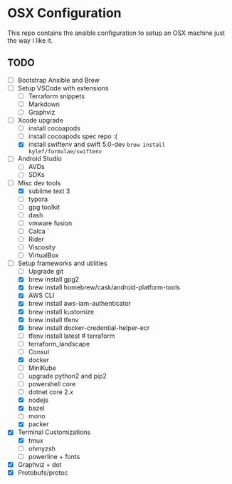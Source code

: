 # OSX Configuration

This repo contains the ansible configuration to setup an OSX machine just the way I like it.

## TODO

- [ ] Bootstrap Ansible and Brew
- [ ] Setup VSCode with extensions
  - [ ] Terraform snippets
  - [ ] Markdown
  - [ ] Graphviz
- [ ] Xcode upgrade
  - [ ] install cocoapods
  - [ ] install cocoapods spec repo :(
  - [x] install swiftenv and swift 5.0-dev `brew install kylef/formulae/swiftenv`
- [ ] Android Studio
  - [ ] AVDs
  - [ ] SDKs
- [ ] Misc dev tools
  - [x] sublime text 3
  - [ ] typora
  - [ ] gpg toolkit
  - [ ] dash
  - [ ] vmware fusion
  - [ ] Calca `
  - [ ] Rider
  - [ ] Viscosity
  - [ ] VirtualBox
- [ ] Setup frameworks and utilities
  - [ ] Upgrade git
  - [x] brew install gpg2
  - [x] brew install homebrew/cask/android-platform-tools
  - [x] AWS CLI
  - [x] brew install aws-iam-authenticator
  - [x] brew install kustomize
  - [x] brew install tfenv
  - [x] brew install docker-credential-helper-ecr
  - [ ] tfenv install latest   # terraform
  - [ ] terraform_landscape
  - [ ] Consul
  - [x] docker
  - [ ] MiniKube
  - [ ] upgrade python2 and pip2
  - [ ] powershell core
  - [ ] dotnet core 2.x
  - [x] nodejs
  - [x] bazel
  - [ ] mono
  - [x] packer
- [x] Terminal Customizations
  - [x] tmux
  - [ ] ohmyzsh
  - [ ] powerline + fonts
- [x] Graphviz + dot
- [x] Protobufs/protoc
